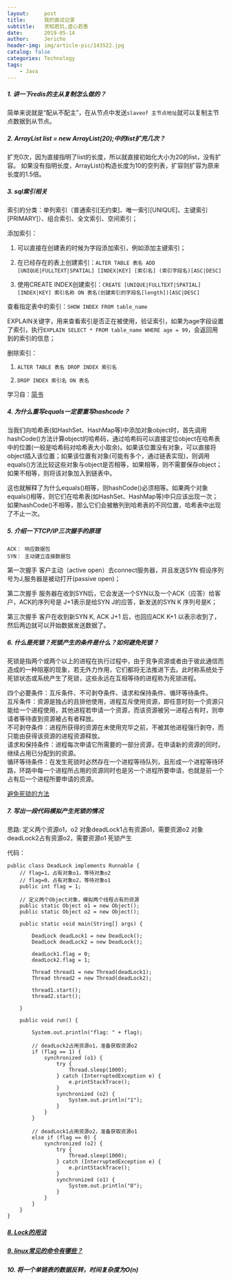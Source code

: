 ```yaml
---
layout:     post
title:      我的面试记录
subtitle:   求知若饥,虚心若愚
date:       2019-05-14
author:     Jericho
header-img: img/article-pic/143522.jpg
catalog: false
categories: Technology
tags:
    - Java
---
```


##### 1. 讲一下redis的主从复制怎么做的？
简单来说就是“配从不配主”，在从节点中发送`slaveof 主节点地址`就可以复制主节点数据到从节点。

##### 2. ArrayList list = new ArrayList(20);中的list扩充几次？
扩充0次，因为直接指明了list的长度，所以就直接初始化大小为20的list，没有扩容。
如果没有指明长度，ArrayList()构造长度为10的空列表，扩容则扩容为原来长度的1.5倍。

##### 3. sql索引相关
索引的分类：单列索引（普通索引[无约束]、唯一索引[UNIQUE]、主键索引[PRIMARY]）、组合索引、全文索引、空间索引；

添加索引：
1. 可以直接在创建表的时候为字段添加索引，例如添加主键索引；

2. 在已经存在的表上创建索引：`ALTER TABLE 表名 ADD [UNIQUE|FULLTEXT|SPATIAL] [INDEX|KEY] [索引名] (索引字段名)[ASC|DESC]`

3. 使用CREATE INDEX创建索引：`CREATE [UNIQUE|FULLTEXT|SPATIAL] [INDEX|KEY] 索引名称 ON 表名(创建索引的字段名[length])[ASC|DESC]`

查看指定表中的索引：`SHOW INDEX FROM table_name`

EXPLAIN关键字，用来查看索引是否正在被使用，验证索引，如果为age字段设置了索引，执行`EXPLAIN SELECT * FROM table_name WHERE age = 99`，会返回用到的索引的信息；

删除索引：

1. `ALTER TABLE 表名 DROP INDEX 索引名`

2. `DROP INDEX 索引名 ON 表名`

学习自：[简书](https://www.jianshu.com/p/0d6c828d3c70)

##### 4. 为什么重写equals一定要重写hashcode？
当我们向哈希表(如HashSet、HashMap等)中添加对象object时，首先调用hashCode()方法计算object的哈希码，通过哈希码可以直接定位object在哈希表中的位置(一般是哈希码对哈希表大小取余)。如果该位置没有对象，可以直接将object插入该位置；如果该位置有对象(可能有多个，通过链表实现)，则调用equals()方法比较这些对象与object是否相等，如果相等，则不需要保存object；如果不相等，则将该对象加入到链表中。

这也就解释了为什么equals()相等，则hashCode()必须相等。如果两个对象equals()相等，则它们在哈希表(如HashSet、HashMap等)中只应该出现一次；如果hashCode()不相等，那么它们会被散列到哈希表的不同位置，哈希表中出现了不止一次。

##### 5. 介绍一下TCP/IP三次握手的原理
    ACK： 响应数据包
    SYN： 主动建立连接数据包

第一次握手
客户主动（active open）去connect服务器，并且发送SYN 假设序列号为J,服务器是被动打开(passive open)；

第二次握手
服务器在收到SYN后，它会发送一个SYN以及一个ACK（应答）给客户，ACK的序列号是 J+1表示是给SYN J的应答，新发送的SYN K 序列号是K；

第三次握手
客户在收到新SYN K, ACK J+1 后，也回应ACK K+1 以表示收到了，然后两边就可以开始数据发送数据了。

##### 6. 什么是死锁？死锁产生的条件是什么？如何避免死锁？
死锁是指两个或两个以上的进程在执行过程中，由于竞争资源或者由于彼此通信而造成的一种阻塞的现象，若无外力作用，它们都将无法推进下去。此时称系统处于死锁状态或系统产生了死锁，这些永远在互相等待的进程称为死锁进程。

四个必要条件：互斥条件、不可剥夺条件、请求和保持条件、循环等待条件。
<br/>互斥条件：资源是独占的且排他使用，进程互斥使用资源，即任意时刻一个资源只能给一个进程使用，其他进程若申请一个资源，而该资源被另一进程占有时，则申请者等待直到资源被占有者释放。
<br/>不可剥夺条件：进程所获得的资源在未使用完毕之前，不被其他进程强行剥夺，而只能由获得该资源的进程资源释放。
<br/>请求和保持条件：进程每次申请它所需要的一部分资源，在申请新的资源的同时，继续占用已分配到的资源。
<br/>循环等待条件：在发生死锁时必然存在一个进程等待队列，且形成一个进程等待环路，环路中每一个进程所占用的资源同时也是另一个进程所要申请，也就是前一个占有后一个进程所要申请的资源。

[避免死锁的方法](https://wiki.jikexueyuan.com/project/java-concurrent/deadlock-prevention.html)

##### 7. 写出一段代码模拟产生死锁的情况
思路:
定义两个资源o1，o2
对象deadLock1占有资源o1，需要资源o2
对象deadLock2占有资源o2，需要资源o1
死锁产生

代码：

    public class DeadLock implements Runnable {
        // flag=1，占有对象o1，等待对象o2
        // flag=0，占有对象o2，等待对象o1
        public int flag = 1;
    
        // 定义两个Object对象，模拟两个线程占有的资源
        public static Object o1 = new Object();
        public static Object o2 = new Object();
    
        public static void main(String[] args) {
        
            DeadLock deadLock1 = new DeadLock();
            DeadLock deadLock2 = new DeadLock();
    
            deadLock1.flag = 0;
            deadLock2.flag = 1;
    
            Thread thread1 = new Thread(deadLock1);
            Thread thread2 = new Thread(deadLock2);
    
            thread1.start();
            thread2.start();
    
        }
    
        public void run() {
    
            System.out.println("flag: " + flag);
    
            // deadLock2占用资源o1，准备获取资源o2
            if (flag == 1) {
                synchronized (o1) {
                    try {
                        Thread.sleep(1000);
                    } catch (InterruptedException e) {
                        e.printStackTrace();
                    }
                    synchronized (o2) {
                        System.out.println("1");
                    }
                }
            }
    
            // deadLock1占用资源o2，准备获取资源o1
            else if (flag == 0) {
                synchronized (o2) {
                    try {
                        Thread.sleep(1000);
                    } catch (InterruptedException e) {
                        e.printStackTrace();
                    }
                    synchronized (o1) {
                        System.out.println("0");
                    }
                }
            }
        }
    }

##### [8. Lock的用法](https://blog.csdn.net/weixin_40583386/article/details/86170355)

##### [9. linux常见的命令有哪些？](https://www.cnblogs.com/caozy/p/9261224.html#!comments)

##### 10. 将一个单链表的数据反转，时间复杂度为O(n)







